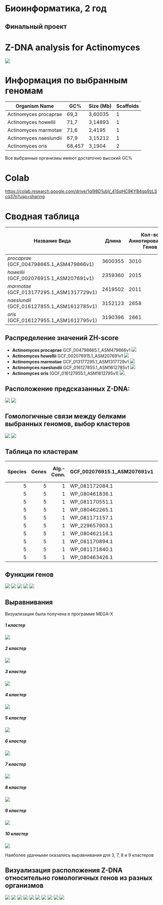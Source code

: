 # Биоинформатика, 2 год
## Финальный проект 

# Z-DNA analysis for Actinomyces

![](https://upload.wikimedia.org/wikipedia/commons/f/f5/Z-DNA_orbit_animated_small.gif)


# Информация по выбранным геномам

| Organism Name | GC% | Size (Mb) | Scaffolds |
| ------ |-----| -----| ---- |
| Actinomyces procaprae | 69,3 | 3,60035 | 1 |
| Actinomyces howellii | 71,7 | 3,14893 | 1 |
| Actinomyces marmotae | 71,6 | 2,4195 | 1 |
| Actinomyces naeslundii |  67,9 | 3,15212 | 1 |
| Actinomyces oris | 68,457 | 3,1904 | 2 |

Все выбранные организмы имеют достаточно высокий GC%


# Colab
https://colab.research.google.com/drive/1gl98D1ubV_41SqHC9KYB4gp9zLScq37n?usp=sharing

# Сводная таблица

| **Название Вида**   |  **Длина**| **Кол-во Аннотированных Генов** | **Доля Аннотированных Генов** | **Количество Предсказанных Участков Z-DNA** | **Кол-во Участков** (zh-score>500)| **Общая Длина** (zh-score>500)|
| ------ |-----| -----| -----| -----|  ----- | --------------------|
| *procaprae* (GCF_004798665.1_ASM479866v1)| 3600355 | 3010 | 85.4% | 3600355 | 57263 | 592384 |
| *howellii* (GCF_002076915.1_ASM207691v1)| 2359360 | 2015 | 88.5% | 2359360 | 43176 |  435586 |
| *marmotae* (GCF_013177295.1_ASM1317729v1)| 2419502 | 2011 | 87.5% | 2419502 | 47372 |  477512 |
| *naeslundii* (GCF_016127855.1_ASM1612785v1)| 3152123 | 2658 | 87.6% | 3152123 | 30106 | 304592 |
| *oris* (GCF_016127955.1_ASM1612795v1)|3190396 | 2661 | 87.1% | 3184721 | 33142 | 335754 |

## Распределение значений  ZH-score

- **Actinomyces procaprae** GCF_004798665.1_ASM479866v1
![](images/1.png) 
- **Actinomyces howellii** GCF_002076915.1_ASM207691v1
![](images/2.png)
- **Actinomyces marmotae** GCF_013177295.1_ASM1317729v1
![](images/3.png) 
- **Actinomyces naeslundii** GCF_016127855.1_ASM1612785v1
![](images/4.png)
- **Actinomyces oris** (GCF_016127955.1_ASM1612795v1)
![](images/5.png)

## Расположение предсказанных Z-DNA:

![](images/6.png)
![](images/7.png)

## Гомологичные связи между белками выбранных геномов, выбор кластеров

![](images/9.png)
![](images/10.png)

## Таблица по кластерам

| Species | Genes |   Alg.-Conn. | GCF_002076915.1_ASM207691v1   | GCF_004798665.1_ASM479866v1   | GCF_013177295.1_ASM1317729v1   | GCF_016127855.1_ASM1612785v1   | GCF_016127955.1_ASM1612795v1   |   mean ZH-Score |
|------------:|--------:|-------------:|:------------------------------|:------------------------------|:-------------------------------|:-------------------------------|:-------------------------------|----------------:|
|           5 |       5 |            1 | WP_081172084.1                | WP_136314491.1                | WP_159624273.1                 | WP_003783649.1                 | WP_101559258.1                 |        121492   |
|           5 |       5 |            1 | WP_080461836.1                | WP_136313303.1                | WP_159524585.1                 | WP_003782055.1                 | WP_141407362.1                 |         95034.9 |
|           5 |       5 |            1 | WP_081170551.1                | WP_136193558.1                | WP_159524420.1                 | WP_003784190.1                 | WP_141406447.1                 |         80708.1 |
|           5 |       5 |            1 | WP_080462265.1                | WP_136314468.1                | WP_159522402.1                 | WP_076142734.1                 | WP_141405902.1                 |         63832.6 |
|           5 |       5 |            1 | WP_081171157.1                | WP_240038323.1                | WP_235905311.1                 | WP_003782845.1                 | WP_198498153.1                 |         56068.5 |
|           5 |       5 |            1 | WP_229657903.1                | WP_136192266.1                | WP_159524262.1                 | WP_003783958.1                 | WP_003786387.1                 |         51772.8 |
|           5 |       5 |            1 | WP_080462116.1                | WP_136192997.1                | WP_159522918.1                 | WP_003781441.1                 | WP_003781441.1                 |         46025.5 |
|           5 |       5 |            1 | WP_081170894.1                | WP_136192359.1                | WP_159523874.1                 | WP_043539339.1                 | WP_004565259.1                 |         37149.2 |
|           5 |       5 |            1 | WP_081171840.1                | WP_136313286.1                | WP_159523684.1                 | WP_003784503.1                 | WP_141406578.1                 |         35555.3 |
|           5 |       5 |            1 | WP_080463426.1                | WP_136313608.1                | WP_159523185.1                 | WP_003785801.1                 | WP_141406914.1                 |         35029.8 |

## Функции генов

![](images/11.png)
![](images/12.png)
![](images/13.png)
![](images/14.png)
![](images/15.png)

## Выравнивания

Визуализация была получена в программе MEGA-X
##### 1 кластер
![](images/16.png)
##### 2 кластер
![](images/17.png)
##### 3 кластер
![](images/18.png)
##### 4 кластер
![](images/19.png)
##### 5 кластер
![](images/20.png)
##### 6 кластер
![](images/21.png)
##### 7 кластер
![](images/22.png)
##### 8 кластер
![](images/23.png)
##### 9 кластер
![](images/24.png)
##### 10 кластер
![](images/25.png)

Наиболее удачными оказались выравнивания для 3, 7, 8 и 9 кластеров

## Визуализация расположения Z-DNA относительно гомологичных генов из разных организмов
![](images/download-1.png)
![](images/download-2.png)
![](images/download-3.png)
![](images/download-4.png)
![](images/download-5.png)
![](images/download-6.png)
![](images/download-7.png)
![](images/download-8.png)
![](images/download-9.png)
![](images/download-10.png)

